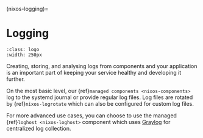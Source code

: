 (nixos-logging)=

# Logging

```{image} images/logging250.png
:class: logo
:width: 250px
```

Creating, storing, and analysing logs from components and your application is
an important part of keeping your service healthy and developing it further.

On the most basic level, our {ref}`managed components <nixos-components>`
log to the systemd journal or provide regular log files.
Log files are rotated by {ref}`nixos-logrotate` which can also be configured for
custom log files.

For more advanced use cases, you can choose to use the managed {ref}`loghost
<nixos-loghost>` component which uses [Graylog](http://www.graylog.org)
for centralized log collection.
